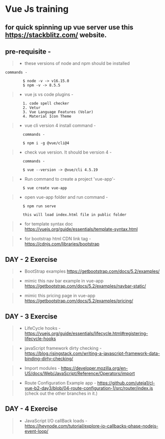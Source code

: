 # Vue Js training

## for quick spinning up vue server use this https://stackblitz.com/ website.

## pre-requisite -

> - these versions of node and npm should be installed

```
commands -

		$ node -v -> v16.15.0
		$ npm -v -> 8.5.5
```

> - vue js vs code plugins -

```
		1. code spell checker
		2. Vetur
		3. Vue Language Features (Volar)
		4. Material Icon Theme

```

> - vue cli version 4 install command -

```
		commands -

		$ npm i -g @vue/cli@4
```

> - check vue version. It should be version 4 -

```
		commands -

		$ vue --version -> @vue/cli 4.5.19
```

> - Run command to create a project 'vue-app'-

```
    	$ vue create vue-app
```

> - open vue-app folder and run command -

```
		$ npm run serve

		this will load index.html file in public folder
```

> - for template syntax doc https://vuejs.org/guide/essentials/template-syntax.html

> - for bootstrap html CDN link tag - https://cdnjs.com/libraries/bootstrap

## DAY - 2 Exercise

> - BootStrap examples https://getbootstrap.com/docs/5.2/examples/

> - mimic this nav bar example in vue-app https://getbootstrap.com/docs/5.2/examples/navbar-static/

> - mimic this pricing page in vue-app https://getbootstrap.com/docs/5.2/examples/pricing/

## DAY - 3 Exercise

> - LifeCycle hooks - https://vuejs.org/guide/essentials/lifecycle.html#registering-lifecycle-hooks

> - javaScript framework dirty checking - https://blog.risingstack.com/writing-a-javascript-framework-data-binding-dirty-checking/

> - Import modules - https://developer.mozilla.org/en-US/docs/Web/JavaScript/Reference/Operators/import

> - Route Configuration Example app - https://github.com/uteja1/cl-vue-b2-day3/blob/04-route-configuration-1/src/router/index.js (check out the other branches in it.)

## DAY - 4 Exercise

> - JavaScript I/O callBack loads - https://heynode.com/tutorial/explore-io-callbacks-phase-nodejs-event-loop/

